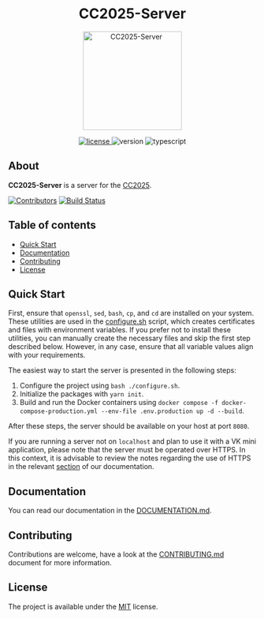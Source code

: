 <h1 align="center">CC2025-Server</h1>
<p align="center">
  <img alt="CC2025-Server" height="200" src="https://media.giphy.com/media/v1.Y2lkPTc5MGI3NjExcW9ydGhsaXhhZW9zOW1qeWtyc2sxbmUyb3Fwa3JzM2swb2xxMmpueSZlcD12MV9naWZzX3NlYXJjaCZjdD1n/xiOgHgY2ceKhm46cAj/giphy.gif" />
</p>

<p align="center">
  <a href="https://github.com/yakovypg/CC2025-Server/blob/main/LICENSE">
    <img src="https://img.shields.io/badge/License-MIT-darkyellow.svg" alt="license" />
  </a>
  <img src="https://img.shields.io/badge/Version-1.0.0-red.svg" alt="version" />
  <img src="https://img.shields.io/badge/TypeScript-5.8.3-blue" alt="typescript" />
</p>

## About
**CC2025-Server** is a server for the [CC2025](https://github.com/yakovypg/CC2025).

[![Contributors](https://img.shields.io/github/contributors/yakovypg/CC2025-Server)](https://github.com/yakovypg/CC2025-Server/graphs/contributors)
[![Build Status](https://img.shields.io/github/actions/workflow/status/yakovypg/CC2025-Server/tsserver.yml?branch=main)](https://github.com/yakovypg/CC2025-Server/actions/workflows/tsserver.yml?query=branch%3Amain)

## Table of contents
*    [Quick Start](#quick-start)
*    [Documentation](#documentation)
*    [Contributing](#contributing)
*    [License](#license)

## Quick Start

First, ensure that `openssl`, `sed`, `bash`, `cp`, and `cd` are installed on your system. These utilities are used in the [configure.sh](./configure.sh) script, which creates certificates and files with environment variables. If you prefer not to install these utilities, you can manually create the necessary files and skip the first step described below. However, in any case, ensure that all variable values align with your requirements.

The easiest way to start the server is presented in the following steps:
1. Configure the project using `bash ./configure.sh`.
2. Initialize the packages with `yarn init`.
3. Build and run the Docker containers using `docker compose -f docker-compose-production.yml --env-file .env.production up -d --build`.

After these steps, the server should be available on your host at port `8080`.

If you are running a server not on `localhost` and plan to use it with a VK mini application, please note that the server must be operated over HTTPS. In this context, it is advisable to review the notes regarding the use of HTTPS in the relevant [section](docs/Development.md#https) of our documentation.

## Documentation

You can read our documentation in the [DOCUMENTATION.md](DOCUMENTATION.md).

## Contributing

Contributions are welcome, have a look at the [CONTRIBUTING.md](CONTRIBUTING.md) document for more information.

## License

The project is available under the [MIT](LICENSE) license.
